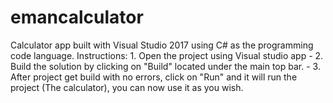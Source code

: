 # emancalculator
Calculator app built with Visual Studio 2017 using C# as the programming code language.
Instructions: 1. Open the project using Visual studio app - 2. Build the solution by clicking on "Build" located under the main top bar. - 3. After project get build with no errors, click on "Run" and it will run the project (The calculator), you can now use it as you wish. 

